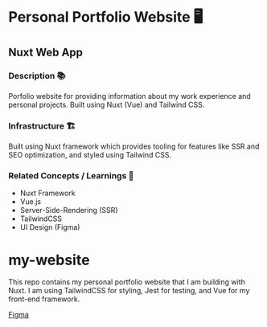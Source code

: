 # Personal Portfolio Website 🖥️

## Nuxt Web App

### Description 📚

Porfolio website for providing information about my work experience and personal projects. Built using Nuxt (Vue) and Tailwind CSS.

### Infrastructure 🏗️

Built using Nuxt framework which provides tooling for features like SSR and SEO optimization, and styled using Tailwind CSS.

### Related Concepts / Learnings 💭

* Nuxt Framework
* Vue.js
* Server-Side-Rendering (SSR)
* TailwindCSS
* UI Design (Figma)

# my-website

This repo contains my personal portfolio website that I am building with Nuxt. I am using TailwindCSS for styling, Jest for testing, and Vue for my front-end framework.

[Figma](https://www.figma.com/file/GjWIwe3zgpJCNL2FlVcMd7/Website?node-id=0%3A1)
